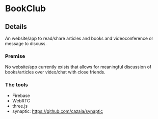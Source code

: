 # BookClub

## Details

An website/app to read/share articles and books and videoconference or message to discuss.

### Premise

No website/app currently exists that allows for meaningful discussion of books/articles over video/chat with close friends.

### The tools

+ Firebase
+ WebRTC
+ three.js
+ synaptic: https://github.com/cazala/synaptic


